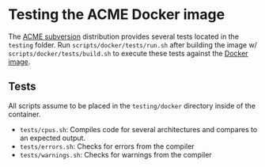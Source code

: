 # Testing the ACME Docker image

The [ACME subversion][acme-svn] distribution provides several tests located in
the `testing` folder. Run `scripts/docker/tests/run.sh` after building the image
w/ `scripts/docker/tests/build.sh` to execute these tests against the
[Docker image][docker-repo].

## Tests

All scripts assume to be placed in the `testing/docker` directory inside of the
container.

- `tests/cpus.sh`: Compiles code for several architectures and compares to an
  expected output.
- `tests/errors.sh`: Checks for errors from the compiler
- `tests/warnings.sh`: Checks for warnings from the compiler

[acme-svn]: https://sourceforge.net/p/acme-crossass/code-0/HEAD/tree/
[docker-repo]: https://hub.docker.com/r/jackwolfard/acme
